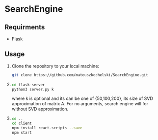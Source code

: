 # SearchEngine

## Requirments
- Flask
## Usage
1. Clone the repository to your local machine:
   ```bash
   git clone https://github.com/mateuszkochelski/SearchEngine.git
2. 
   ```bash
   cd flask-server
   python3 server.py k
   ```
   where k is optional and its can be one of {50,100,200}, its size of SVD approximation of matrix A. For no arguments, search engine will for without SVD approximation.
3. 
   ```bash
   cd ..
   cd client
   npm install react-scripts --save
   npm start


   
   
